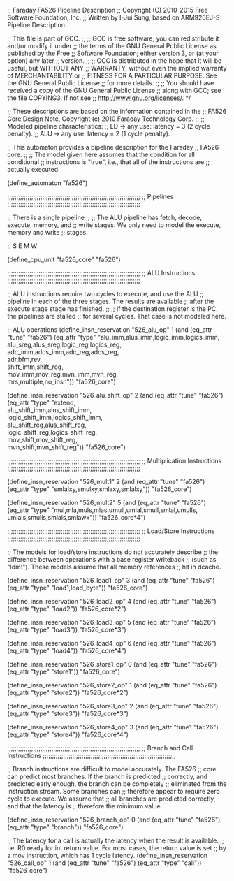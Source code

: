 ;; Faraday FA526 Pipeline Description
;; Copyright (C) 2010-2015 Free Software Foundation, Inc.
;; Written by I-Jui Sung, based on ARM926EJ-S Pipeline Description.

;; This file is part of GCC.
;;
;; GCC is free software; you can redistribute it and/or modify it under
;; the terms of the GNU General Public License as published by the Free
;; Software Foundation; either version 3, or (at your option) any later
;; version.
;;
;; GCC is distributed in the hope that it will be useful, but WITHOUT ANY
;; WARRANTY; without even the implied warranty of MERCHANTABILITY or
;; FITNESS FOR A PARTICULAR PURPOSE.  See the GNU General Public License
;; for more details.
;;
;; You should have received a copy of the GNU General Public License
;; along with GCC; see the file COPYING3.  If not see
;; <http://www.gnu.org/licenses/>.  */

;; These descriptions are based on the information contained in the
;; FA526 Core Design Note, Copyright (c) 2010 Faraday Technology Corp.
;;
;; Modeled pipeline characteristics:
;; LD -> any use: latency = 3 (2 cycle penalty).
;; ALU -> any use: latency = 2 (1 cycle penalty).

;; This automaton provides a pipeline description for the Faraday
;; FA526 core.
;;
;; The model given here assumes that the condition for all conditional
;; instructions is "true", i.e., that all of the instructions are
;; actually executed.

(define_automaton "fa526")

;;;;;;;;;;;;;;;;;;;;;;;;;;;;;;;;;;;;;;;;;;;;;;;;;;;;;;;;;;;;;;;;;;;;;;;;
;; Pipelines
;;;;;;;;;;;;;;;;;;;;;;;;;;;;;;;;;;;;;;;;;;;;;;;;;;;;;;;;;;;;;;;;;;;;;;;;

;; There is a single pipeline
;;
;;   The ALU pipeline has fetch, decode, execute, memory, and
;;   write stages.  We only need to model the execute, memory and write
;;   stages.

;;      S      E      M      W

(define_cpu_unit "fa526_core" "fa526")

;;;;;;;;;;;;;;;;;;;;;;;;;;;;;;;;;;;;;;;;;;;;;;;;;;;;;;;;;;;;;;;;;;;;;;;;
;; ALU Instructions
;;;;;;;;;;;;;;;;;;;;;;;;;;;;;;;;;;;;;;;;;;;;;;;;;;;;;;;;;;;;;;;;;;;;;;;;

;; ALU instructions require two cycles to execute, and use the ALU
;; pipeline in each of the three stages.  The results are available
;; after the execute stage stage has finished.
;;
;; If the destination register is the PC, the pipelines are stalled
;; for several cycles.  That case is not modeled here.

;; ALU operations
(define_insn_reservation "526_alu_op" 1
 (and (eq_attr "tune" "fa526")
      (eq_attr "type" "alu_imm,alus_imm,logic_imm,logics_imm,\
                       alu_sreg,alus_sreg,logic_reg,logics_reg,\
                       adc_imm,adcs_imm,adc_reg,adcs_reg,\
                       adr,bfm,rev,\
                       shift_imm,shift_reg,\
                       mov_imm,mov_reg,mvn_imm,mvn_reg,\
                       mrs,multiple,no_insn"))
 "fa526_core")

(define_insn_reservation "526_alu_shift_op" 2
 (and (eq_attr "tune" "fa526")
      (eq_attr "type" "extend,\
                       alu_shift_imm,alus_shift_imm,\
                       logic_shift_imm,logics_shift_imm,\
                       alu_shift_reg,alus_shift_reg,\
                       logic_shift_reg,logics_shift_reg,\
                       mov_shift,mov_shift_reg,\
                       mvn_shift,mvn_shift_reg"))
 "fa526_core")

;;;;;;;;;;;;;;;;;;;;;;;;;;;;;;;;;;;;;;;;;;;;;;;;;;;;;;;;;;;;;;;;;;;;;;;;
;; Multiplication Instructions
;;;;;;;;;;;;;;;;;;;;;;;;;;;;;;;;;;;;;;;;;;;;;;;;;;;;;;;;;;;;;;;;;;;;;;;;

(define_insn_reservation "526_mult1" 2
 (and (eq_attr "tune" "fa526")
      (eq_attr "type" "smlalxy,smulxy,smlaxy,smlalxy"))
 "fa526_core")

(define_insn_reservation "526_mult2" 5
 (and (eq_attr "tune" "fa526")
      (eq_attr "type" "mul,mla,muls,mlas,umull,umlal,smull,smlal,umulls,\
                       umlals,smulls,smlals,smlawx"))
 "fa526_core*4")

;;;;;;;;;;;;;;;;;;;;;;;;;;;;;;;;;;;;;;;;;;;;;;;;;;;;;;;;;;;;;;;;;;;;;;;;
;; Load/Store Instructions
;;;;;;;;;;;;;;;;;;;;;;;;;;;;;;;;;;;;;;;;;;;;;;;;;;;;;;;;;;;;;;;;;;;;;;;;

;; The models for load/store instructions do not accurately describe
;; the difference between operations with a base register writeback
;; (such as "ldm!").  These models assume that all memory references
;; hit in dcache.

(define_insn_reservation "526_load1_op" 3
 (and (eq_attr "tune" "fa526")
      (eq_attr "type" "load1,load_byte"))
 "fa526_core")

(define_insn_reservation "526_load2_op" 4
 (and (eq_attr "tune" "fa526")
      (eq_attr "type" "load2"))
 "fa526_core*2")

(define_insn_reservation "526_load3_op" 5
 (and (eq_attr "tune" "fa526")
      (eq_attr "type" "load3"))
 "fa526_core*3")

(define_insn_reservation "526_load4_op" 6
 (and (eq_attr "tune" "fa526")
      (eq_attr "type" "load4"))
 "fa526_core*4")

(define_insn_reservation "526_store1_op" 0
 (and (eq_attr "tune" "fa526")
      (eq_attr "type" "store1"))
 "fa526_core")

(define_insn_reservation "526_store2_op" 1
 (and (eq_attr "tune" "fa526")
      (eq_attr "type" "store2"))
 "fa526_core*2")

(define_insn_reservation "526_store3_op" 2
 (and (eq_attr "tune" "fa526")
      (eq_attr "type" "store3"))
 "fa526_core*3")

(define_insn_reservation "526_store4_op" 3
 (and (eq_attr "tune" "fa526")
      (eq_attr "type" "store4"))
 "fa526_core*4")

;;;;;;;;;;;;;;;;;;;;;;;;;;;;;;;;;;;;;;;;;;;;;;;;;;;;;;;;;;;;;;;;;;;;;;;;
;; Branch and Call Instructions
;;;;;;;;;;;;;;;;;;;;;;;;;;;;;;;;;;;;;;;;;;;;;;;;;;;;;;;;;;;;;;;;;;;;;;;;

;; Branch instructions are difficult to model accurately.  The FA526
;; core can predict most branches.  If the branch is predicted
;; correctly, and predicted early enough, the branch can be completely
;; eliminated from the instruction stream.  Some branches can
;; therefore appear to require zero cycle to execute.  We assume that
;; all branches are predicted correctly, and that the latency is
;; therefore the minimum value.

(define_insn_reservation "526_branch_op" 0
 (and (eq_attr "tune" "fa526")
      (eq_attr "type" "branch"))
 "fa526_core")

;; The latency for a call is actually the latency when the result is available.
;; i.e. R0 ready for int return value.  For most cases, the return value is set
;; by a mov instruction, which has 1 cycle latency.
(define_insn_reservation "526_call_op" 1
 (and (eq_attr "tune" "fa526")
      (eq_attr "type" "call"))
 "fa526_core")


